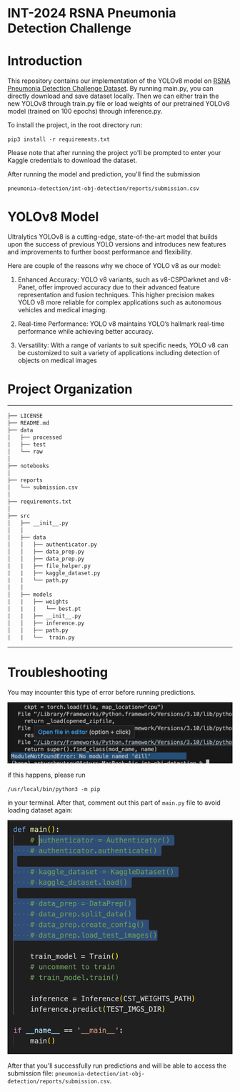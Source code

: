 INT-2024 RSNA Pneumonia Detection Challenge
==============================

# Introduction

This repository contains our implementation of the YOLOv8 model on [RSNA Pneumonia Detection Challenge Dataset](https://www.kaggle.com/competitions/rsna-pneumonia-detection-challenge/overview). By running main.py, you can directly download and save dataset locally. Then we can either train the new YOLOv8 through train.py file or load weights of our pretrained YOLOv8 model (trained on 100 epochs) through inference.py. 

To install the project, in the root directory run:

`pip3 install -r requirements.txt`

Please note that after running the project yo'll be prompted to enter your Kaggle credentials to download the dataset.

After running the model and prediction, you'll find the submission 

`pneumonia-detection/int-obj-detection/reports/submission.csv`

# YOLOv8 Model

Ultralytics YOLOv8 is a cutting-edge, state-of-the-art model that builds upon the success of previous YOLO versions and introduces new features and improvements to further boost performance and flexibility.

Here are couple of the reasons why we choce of YOLO v8 as our model:

1. Enhanced Accuracy: YOLO v8 variants, such as v8-CSPDarknet and v8-Panet, offer improved accuracy due to their advanced feature representation and fusion techniques. This higher precision makes YOLO v8 more reliable for complex applications such as autonomous vehicles and medical imaging.

2. Real-time Performance: YOLO v8 maintains YOLO’s hallmark real-time performance while achieving better accuracy.

3. Versatility: With a range of variants to suit specific needs, YOLO v8 can be customized to suit a variety of applications including detection of objects on medical images


# Project Organization
------------

    ├── LICENSE
    ├── README.md          
    ├── data
    │   ├── processed      
    |   ├── test 
    │   └── raw             
    │
    ├── notebooks          
    │
    ├── reports            
    │   └── submission.csv        
    │
    ├── requirements.txt   
    │                                   
    ├── src                
    │   ├── __init__.py    
    │   │
    │   ├── data           
    │   │   ├── authenticator.py
    │   │   ├── data_prep.py
    │   │   ├── data_prep.py
    |   |   ├── file_helper.py
    |   |   ├── kaggle_dataset.py
    |   |   └── path.py
    │   │
    │   ├── models  
    |   |   ├── weights      
    |   |   |   └── best.pt       
    |   |   ├── __init__.py       
    │   │   ├── inference.py         
    │   │   ├── path.py
    |   |   └──  train.py


--------

# Troubleshooting

You may incounter this type of error before running predictions.

![error](images/error.jpg)

if this happens, please run 

`/usr/local/bin/python3 -m pip`

in your terminal. After that, comment out this part of `main.py` file to avoid loading dataset again:

![error](images/main.jpg)


After that you'll successfully run predictions and will be able to access the submission file: `pneumonia-detection/int-obj-detection/reports/submission.csv`.